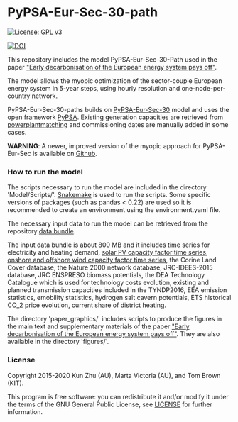 ﻿# PyPSA-Eur-Sec-30-path

[![License: GPL v3](https://img.shields.io/badge/License-GPLv3-blue.svg)](https://www.gnu.org/licenses/gpl-3.0) 

[![DOI](https://zenodo.org/badge/218088509.svg)](https://zenodo.org/badge/latestdoi/218088509)

This repository includes the model PyPSA-Eur-Sec-30-Path used in the paper ["Early decarbonisation of the European energy system pays off"](https://arxiv.org/abs/2004.11009).


The model allows the myopic optimization of the sector-couple European energy system in 5-year steps, using hourly resolution and one-node-per-country network. 

PyPSA-Eur-Sec-30-paths builds on [PyPSA-Eur-Sec-30](https://zenodo.org/record/1146666#.Xnh6_HJ7mUk) model and uses the open framework [PyPSA](https://pypsa.org/). Existing generation capacities are retrieved from [powerplantmatching](https://github.com/FRESNA/powerplantmatching) and commissioning dates are manually added in some cases. 

**WARNING**: A newer, improved version of the myopic approach for PyPSA-Eur-Sec is available on [Github](https://github.com/PyPSA/pypsa-eur-sec/releases/tag/v0.2.0).

### How to run the model ###
The scripts necessary to run the model are included in the directory 'Model/Scripts/'. [Snakemake](https://snakemake.readthedocs.io/en/stable/) is used to run the scripts. Some specific versions of packages (such as pandas < 0.22) are used so it is recommended to create an environment using the environment.yaml file. 


The necessary input data to run the model can be retrieved from the repository [data bundle](https://zenodo.org/record/4010644).

The input data bundle is about 800 MB and it includes time series for electricity and heating demand, [solar PV capacity factor time series](https://zenodo.org/record/2613651#.XniBkXJ7mUk), [onshore and offshore wind capacity factor time series](https://zenodo.org/record/3253876#.XniBsnJ7mUl), the Corine Land Cover database, the Nature 2000 network database, JRC-IDEES-2015 database, JRC ENSPRESO biomass potentials, the DEA Technology Catalogue which is used for technology costs evolution, existing and planned transmission capacities included in the TYNDP2016, EEA emission statistics, emobility statistics, hydrogen salt cavern potentials, ETS historical CO_2 price evolution, current share of district heating. 

The directory 'paper_graphics/' includes scripts to produce the figures in the main text and supplementary materials of the paper ["Early decarbonisation of the European energy system pays off"](https://arxiv.org/abs/2004.11009). They are also available in the directory 'figures/'.

### License ###
Copyright 2015-2020 Kun Zhu (AU), Marta Victoria (AU), and Tom Brown (KIT).

This program is free software: you can redistribute it and/or modify it under the terms of the GNU General Public License, see [LICENSE](https://github.com/martavp/pypsa-eur-sec-30-path/blob/master/LICENSE.txt) for further information.

